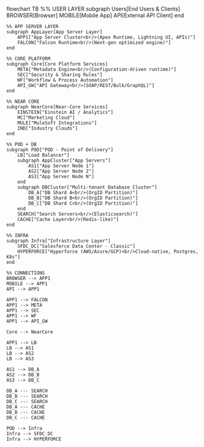 flowchart TB
    %% USER LAYER
    subgraph Users[End Users & Clients]
        BROWSER[Browser]
        MOBILE[Mobile App]
        API[External API Client]
    end

    %% APP SERVER LAYER
    subgraph AppLayer[App Server Layer]
        APP1["App Server Cluster<br/>(Apex Runtime, Lightning UI, APIs)"]
        FALCON["Falcon Runtime<br/>(Next-gen optimized engine)"]
    end

    %% CORE PLATFORM
    subgraph Core[Core Platform Services]
        META["Metadata Engine<br/>(Configuration-driven runtime)"]
        SEC["Security & Sharing Rules"]
        WF["Workflow & Process Automation"]
        API_GW["API Gateway<br/>(SOAP/REST/Bulk/GraphQL)"]
    end

    %% NEAR CORE
    subgraph NearCore[Near-Core Services]
        EINSTEIN["Einstein AI / Analytics"]
        MC["Marketing Cloud"]
        MULE["MuleSoft Integrations"]
        IND["Industry Clouds"]
    end

    %% POD + DB
    subgraph POD["POD - Point of Delivery"]
        LB["Load Balancer"]
        subgraph AppCluster["App Servers"]
            AS1["App Server Node 1"]
            AS2["App Server Node 2"]
            AS3["App Server Node N"]
        end
        subgraph DBCluster["Multi-tenant Database Cluster"]
            DB_A["DB Shard A<br/>(OrgID Partition)"]
            DB_B["DB Shard B<br/>(OrgID Partition)"]
            DB_C["DB Shard C<br/>(OrgID Partition)"]
        end
        SEARCH["Search Servers<br/>(Elasticsearch)"]
        CACHE["Cache Layer<br/>(Redis-like)"]
    end

    %% INFRA
    subgraph Infra["Infrastructure Layer"]
        SFDC_DC["Salesforce Data Center - Classic"]
        HYPERFORCE["Hyperforce (AWS/Azure/GCP)<br/>Cloud-native, Postgres, K8s"]
    end

    %% CONNECTIONS
    BROWSER --> APP1
    MOBILE --> APP1
    API --> APP1

    APP1 --> FALCON
    APP1 --> META
    APP1 --> SEC
    APP1 --> WF
    APP1 --> API_GW

    Core --> NearCore

    APP1 --> LB
    LB --> AS1
    LB --> AS2
    LB --> AS3

    AS1 --> DB_A
    AS2 --> DB_B
    AS3 --> DB_C

    DB_A --- SEARCH
    DB_B --- SEARCH
    DB_C --- SEARCH
    DB_A --- CACHE
    DB_B --- CACHE
    DB_C --- CACHE

    POD --> Infra
    Infra --> SFDC_DC
    Infra --> HYPERFORCE
